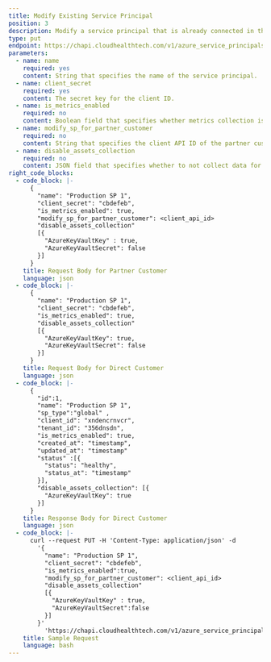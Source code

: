 ```yaml
---
title: Modify Existing Service Principal
position: 3
description: Modify a service principal that is already connected in the CloudHealth Platform. The `client_id`, `tenant_id` and `sp_type` parameters cannot be modified.
type: put
endpoint: https://chapi.cloudhealthtech.com/v1/azure_service_principals/:sp_id
parameters:
  - name: name
    required: yes
    content: String that specifies the name of the service principal.
  - name: client_secret
    required: yes
    content: The secret key for the client ID.
  - name: is_metrics_enabled
    required: no
    content: Boolean field that specifies whether metrics collection is enabled. Default value is `true`.
  - name: modify_sp_for_partner_customer
    required: no
    content: String that specifies the client API ID of the partner customer. Use this parameter only when modifying the service principal of a partner customer and partner in CloudHealth. For information on how to get this ID, see [How to Get Client API ID](#partner_how-to-get-client-api-id).
  - name: disable_assets_collection
    required: no
    content: JSON field that specifies whether to not collect data for specific assets. Enter `true` to disable asset collection for the specified asset. Default value for all assets is `false`.
right_code_blocks:
  - code_block: |-
      {
        "name": "Production SP 1",
        "client_secret": "cbdefeb",
        "is_metrics_enabled": true,
        "modify_sp_for_partner_customer": <client_api_id>
        "disable_assets_collection"             
        [{
          "AzureKeyVaultKey" : true,
          "AzureKeyVaultSecret": false
        }]
      }
    title: Request Body for Partner Customer
    language: json
  - code_block: |-
      {
        "name": "Production SP 1",
        "client_secret": "cbdefeb",
        "is_metrics_enabled": true,
        "disable_assets_collection"             
        [{
          "AzureKeyVaultKey": true,
          "AzureKeyVaultSecret": false
        }]
      }
    title: Request Body for Direct Customer
    language: json
  - code_block: |-
      {
        "id":1,
        "name": "Production SP 1",
        "sp_type":"global" ,
        "client_id": "xndencrnvcr",
        "tenant_id": "356dnsdn",
        "is_metrics_enabled": true,
        "created_at": "timestamp",
        "updated_at": "timestamp"
        "status" :[{                                           
          "status": "healthy",
          "status_at": "timestamp"
        }],
        "disable_assets_collection": [{              
          "AzureKeyVaultKey": true
        }]
      }
    title: Response Body for Direct Customer
    language: json
  - code_block: |-
      curl --request PUT -H 'Content-Type: application/json' -d
        '{
          "name": "Production SP 1",
          "client_secret": "cbdefeb",
          "is_metrics_enabled":true,
          "modify_sp_for_partner_customer": <client_api_id>
          "disable_assets_collection"             
          [{
            "AzureKeyVaultKey" : true,
            "AzureKeyVaultSecret":false
          }]
        }'
          'https://chapi.cloudhealthtech.com/v1/azure_service_principals/<sp_id>?api_key=<your_api_key>'
    title: Sample Request
    language: bash
---
```

